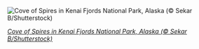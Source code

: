 
![Cove of Spires in Kenai Fjords National Park, Alaska (© Sekar B/Shutterstock)](https://cn.bing.com//th?id=OHR.PorcupineBay_EN-US9104476264_1920x1080.jpg&rf=LaDigue_1920x1080.jpg&pid=hp)

*[Cove of Spires in Kenai Fjords National Park, Alaska (© Sekar B/Shutterstock)](https://www.bing.com/search?q=alaska+national+interest+lands+conservation+act&form=hpcapt&filters=HpDate%3a%2220201202_0800%22)*
